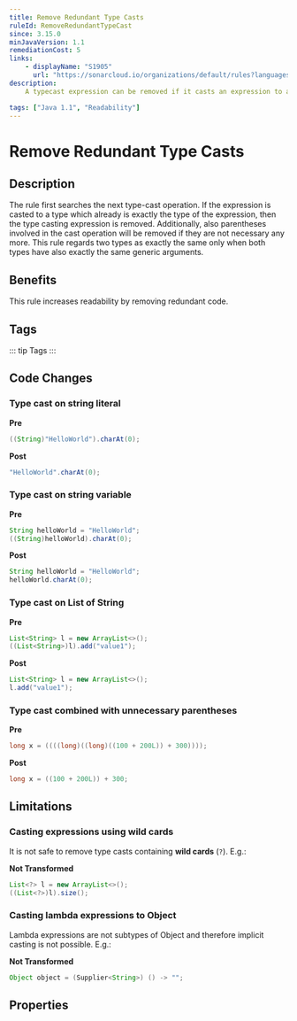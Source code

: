 ```yaml
---
title: Remove Redundant Type Casts
ruleId: RemoveRedundantTypeCast
since: 3.15.0
minJavaVersion: 1.1
remediationCost: 5
links:
    - displayName: "S1905"
      url: "https://sonarcloud.io/organizations/default/rules?languages=java&open=java%3AS1905&q=S1905"
description:
    A typecast expression can be removed if it casts an expression to a type which is already exactly the type of the expression. Additionally, also parentheses involved in the cast operation will be removed if they are not necessary any more.

tags: ["Java 1.1", "Readability"]
---
```


# Remove Redundant Type Casts

## Description

The rule first searches the next type-cast operation. If the expression is casted to a type which already is exactly the type of the expression, then the type casting expression is removed. Additionally, also parentheses involved in the cast operation will be removed if they are not necessary any more. This rule regards two types as exactly the same only when both types have also exactly the same generic arguments.

## Benefits

This rule increases readability by removing redundant code.


## Tags

::: tip Tags
<TagLinks />
:::

## Code Changes

### Type cast on string literal

__Pre__
```java
((String)"HelloWorld").charAt(0);
```

__Post__
```java
"HelloWorld".charAt(0);
```


### Type cast on string variable

__Pre__
```java
String helloWorld = "HelloWorld";
((String)helloWorld).charAt(0);
```

__Post__
```java
String helloWorld = "HelloWorld";
helloWorld.charAt(0);
```

### Type cast on List of String

__Pre__
```java
List<String> l = new ArrayList<>();
((List<String>)l).add("value1");
```

__Post__
```java
List<String> l = new ArrayList<>();
l.add("value1");
```

### Type cast combined with unnecessary parentheses

__Pre__
```java
long x = ((((long)((long)((100 + 200L)) + 300))));
```

__Post__
```java
long x = ((100 + 200L)) + 300;
```

## Limitations

### Casting expressions using wild cards
It is not safe to remove type casts containing __wild cards__ (`?`). E.g.:

__Not Transformed__
```java
List<?> l = new ArrayList<>();
((List<?>)l).size();
```

### Casting lambda expressions to Object

Lambda expressions are not subtypes of Object and therefore implicit casting is not possible. E.g.:

__Not Transformed__
```java
Object object = (Supplier<String>) () -> "";
```

<VersionNotice />


## Properties

<RuleProperties />
